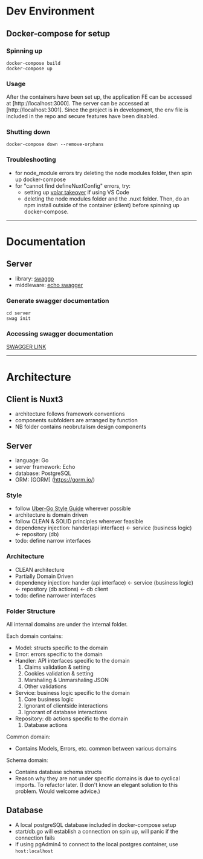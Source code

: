# Dev Environment

## Docker-compose for setup

### Spinning up

```
docker-compose build
docker-compose up
```

### Usage

After the containers have been set up, the application FE can be accessed at [http://localhost:3000]. The server can be accessed at [http://localhost:3001]. Since the project is in development, the env file is included in the repo and secure features have been disabled.

### Shutting down

```
docker-compose down --remove-orphans
```

### Troubleshooting

- for node_module errors try deleting the node modules folder, then spin up docker-compose
- for "cannot find defineNuxtConfig" errors, try:
  - setting up [volar takeover](https://vuejs.org/guide/typescript/overview#volar-takeover-mode) if using VS Code
  - deleting the node modules folder and the .nuxt folder. Then, do an npm install outside of the container (client) before spinning up docker-compose.

---

# Documentation

## Server

- library: [swaggo](github.com/swaggo/swag)
- middleware: [echo swagger](https://github.com/swaggo/echo-swagger)

### Generate swagger documentation

```
cd server
swag init
```

### Accessing swagger documentation

[SWAGGER LINK](http://localhost:3001/swagger/index.html)

---

# Architecture

## Client is Nuxt3

- architecture follows framework conventions
- components subfolders are arranged by function
- NB folder contains neobrutalism design components

## Server

- language: Go
- server framework: Echo
- database: PostgreSQL
- ORM: [GORM] (https://gorm.io/)

### Style

- follow [Uber-Go Style Guide](https://github.com/uber-go/guide) wherever possible
- architecture is domain driven
- follow CLEAN & SOLID principles wherever feasible
- dependency injection: hander(api interface) <- service (business logic) <- repository (db)
- todo: define narrow interfaces

### Architecture

- CLEAN architecture
- Partially Domain Driven
- dependency injection: hander (api interface) <- service (business logic) <- repository (db actions) <- db client
- todo: define narrower interfaces

### Folder Structure

All internal domains are under the internal folder.

Each domain contains:

- Model: structs specific to the domain
- Error: errors specific to the domain
- Handler: API interfaces specific to the domain
  1. Claims validation & setting
  2. Cookies validation & setting
  3. Marshaling & Unmarshaling JSON
  4. Other validations
- Service: business logic specific to the domain
  1. Core business logic
  2. Ignorant of clientside interactions
  3. Ignorant of database interactions
- Repository: db actions specific to the domain
  1. Database actions

Common domain:

- Contains Models, Errors, etc. common between various domains

Schema domain:

- Contains database schema structs
- Reason why they are not under specific domains is due to cyclical imports. To refactor later.
  (I don't know an elegant solution to this problem. Would welcome advice.)

## Database

- A local postgreSQL database included in docker-compose setup
- start/db.go will establish a connection on spin up, will panic if the connection fails
- if using pgAdmin4 to connect to the local postgres container, use `host:localhost`
